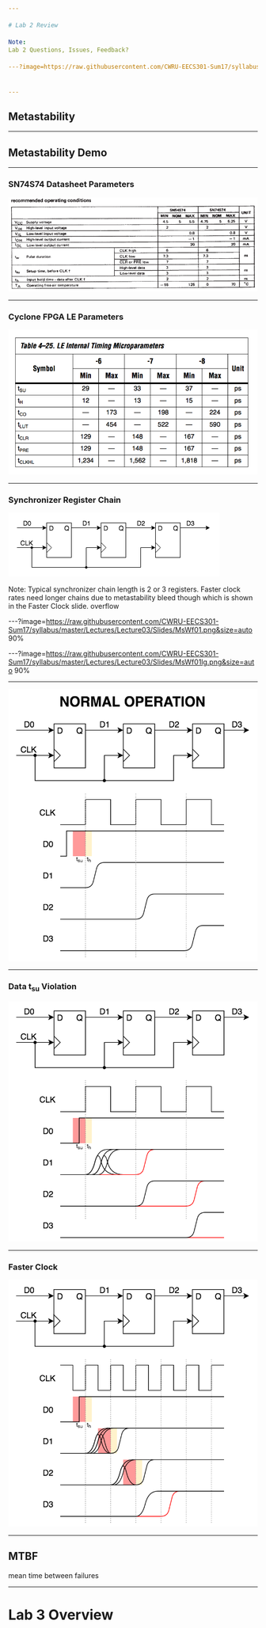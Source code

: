```yaml
---

# Lab 2 Review

Note:
Lab 2 Questions, Issues, Feedback?

---?image=https://raw.githubusercontent.com/CWRU-EECS301-Sum17/syllabus/master/Lectures/Lecture03/Slides/BadSimulation.png&size=contain 90%


---
```


## Metastability


---

## Metastability Demo


---

### SN74S74 Datasheet Parameters

![74S74 Specs](https://raw.githubusercontent.com/CWRU-EECS301-Sum17/syllabus/master/Lectures/Lecture03/Slides/Specs_SN74S74.png)

---

### Cyclone FPGA LE Parameters

![Cyclone Specs](https://raw.githubusercontent.com/CWRU-EECS301-Sum17/syllabus/master/Lectures/Lecture03/Slides/Specs_Cyclone.png)

---

### Synchronizer Register Chain

![Sync Chain](https://raw.githubusercontent.com/CWRU-EECS301-Sum17/syllabus/master/Lectures/Lecture03/Slides/SyncChain.png)

Note:
Typical synchronizer chain length is 2 or 3 registers.
Faster clock rates need longer chains due to metastability bleed though which is shown in the Faster Clock slide.
overflow

---?image=https://raw.githubusercontent.com/CWRU-EECS301-Sum17/syllabus/master/Lectures/Lecture03/Slides/MsWf01.png&size=auto 90%

---?image=https://raw.githubusercontent.com/CWRU-EECS301-Sum17/syllabus/master/Lectures/Lecture03/Slides/MsWf01lg.png&size=auto 90%

---

![Normal Op](https://raw.githubusercontent.com/CWRU-EECS301-Sum17/syllabus/master/Lectures/Lecture03/Slides/MsWf01.png)

---

### Data t<sub>su</sub> Violation

![Metastable Op](https://raw.githubusercontent.com/CWRU-EECS301-Sum17/syllabus/master/Lectures/Lecture03/Slides/MsWf02.png)

---

### Faster Clock

![Fast Clock Metastable Op](https://raw.githubusercontent.com/CWRU-EECS301-Sum17/syllabus/master/Lectures/Lecture03/Slides/MsWf03.png)


---

## MTBF

mean time between failures


---

# Lab 3 Overview
